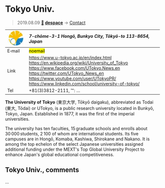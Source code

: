 # Tokyo Univ.
> 2019.08.09 **[🚀](../index/index.md) [despace](index.md)** → [Contact](contact.md)

|[![](f/contact/t/tokyo_univ_logo1_thumb.jpg)](f/contact/t/tokyo_univ_logo1.png)|*7-chōme-3-1 Hongō, Bunkyo City, Tōkyō-to 113-8654, Japan*|
|:--|:--|
|E‑mail| <mark>noemail</mark> |
|Link| <https://www.u-tokyo.ac.jp/en/index.html><br> <https://en.wikipedia.org/wiki/University_of_Tokyo><br> <https://www.facebook.com/UTokyo.News.en><br> <https://twitter.com/UTokyo_News_en><br> <https://www.youtube.com/user/UTokyoPR/><br> <https://www.linkedin.com/school/university-of-tokyo/> |
|Tel| +81(3)3812-2111, ℻: … |

**The University of Tokyo** (東京大学, Tōkyō daigaku), abbreviated as Todai (東大, Tōdai) or UTokyo, is a public research university located in Bunkyō, Tokyo, Japan. Established in 1877, it was the first of the imperial universities.

The university has ten faculties, 15 graduate schools and enrolls about 30 000 students, 2 100 of whom are international students. Its five campuses are in Hongō, Komaba, Kashiwa, Shirokane and Nakano. It is among the top echelon of the select Japanese universities assigned additional funding under the MEXT's Top Global University Project to enhance Japan's global educational competitiveness.


<p style="page-break-after:always"> </p>

## Tokyo Univ., comments

…

